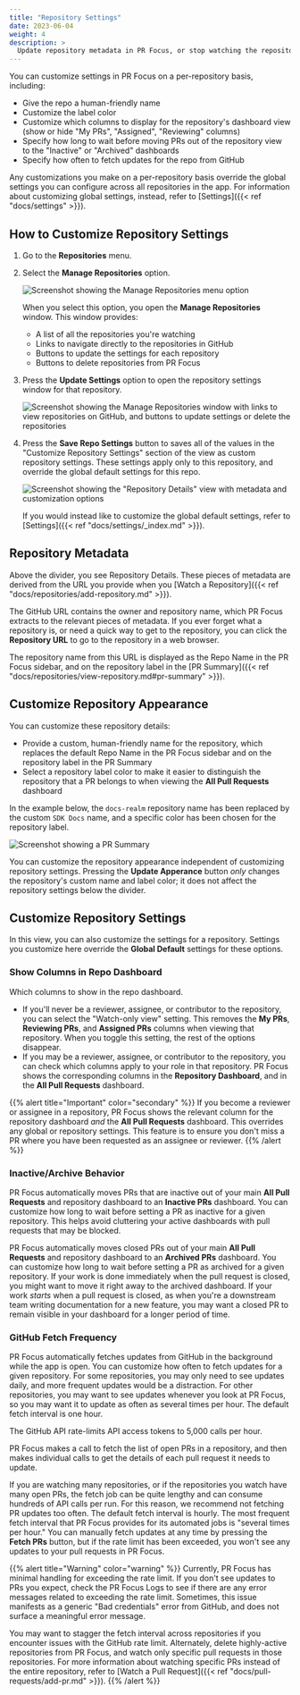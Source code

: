```yaml
---
title: "Repository Settings"
date: 2023-06-04
weight: 4
description: >
  Update repository metadata in PR Focus, or stop watching the repository.
---
```


You can customize settings in PR Focus on a per-repository basis, including:

- Give the repo a human-friendly name
- Customize the label color
- Customize which columns to display for the repository's dashboard view (show or hide "My PRs", "Assigned", "Reviewing" columns)
- Specify how long to wait before moving PRs out of the repository view to the "Inactive" or "Archived" dashboards
- Specify how often to fetch updates for the repo from GitHub

Any customizations you make on a per-repository basis override the global settings you can configure across all repositories in the app. For information about customizing global settings, instead, refer to [Settings]({{< ref "docs/settings" >}}).

## How to Customize Repository Settings

1. Go to the **Repositories** menu.
2. Select the **Manage Repositories** option.

   ![Screenshot showing the Manage Repositories menu option](/images/manage-repositories-menu-option.png)

   When you select this option, you open the **Manage Repositories** window. This window provides:

   - A list of all the repositories you're watching
   - Links to navigate directly to the repositories in GitHub
   - Buttons to update the settings for each repository
   - Buttons to delete repositories from PR Focus

3. Press the **Update Settings** option to open the repository settings window for that repository.

   ![Screenshot showing the Manage Repositories window with links to view repositories on GitHub, and buttons to update settings or delete the repositories](/images/manage-repositories.png)

4. Press the **Save Repo Settings** button to saves all of the values in the "Customize Repository Settings" section of the view as custom repository settings. These settings apply only to this repository, and override the global default settings for this repo.

   ![Screenshot showing the "Repository Details" view with metadata and customization options](/images/repo-details-view.png)

   If you would instead like to customize the global default settings, refer to [Settings]({{< ref "docs/settings/_index.md" >}}).

## Repository Metadata

Above the divider, you see Repository Details. These pieces of metadata are derived from the URL you provide when you [Watch a Repository]({{< ref "docs/repositories/add-repository.md" >}}).

The GitHub URL contains the owner and repository name, which PR Focus extracts to the relevant pieces of metadata. If you ever forget what a repository is, or need a quick way to get to the repository, you can click the **Repository URL** to go to the repository in a web browser.

The repository name from this URL is displayed as the Repo Name in the PR Focus sidebar, and on the repository label in the [PR Summary]({{< ref "docs/repositories/view-repository.md#pr-summary" >}}).

## Customize Repository Appearance

You can customize these repository details:

- Provide a custom, human-friendly name for the repository, which replaces the default Repo Name in the PR Focus sidebar and on the repository label in the PR Summary
- Select a repository label color to make it easier to distinguish the repository that a PR belongs to when viewing the **All Pull Requests** dashboard

In the example below, the `docs-realm` repository name has been replaced by the custom `SDK Docs` name, and a specific color has been chosen for the repository label.

![Screenshot showing a PR Summary](/images/pr-summary.png)

You can customize the repository appearance independent of customizing repository settings. Pressing the **Update Apperance** button *only* changes the repository's custom name and label color; it does not affect the repository settings below the divider.

## Customize Repository Settings

In this view, you can also customize the settings for a repository. Settings you customize here override the **Global Default** settings for these options. 

### Show Columns in Repo Dashboard

Which columns to show in the repo dashboard.

- If you'll never be a reviewer, assignee, or contributor to the repository, you can select the "Watch-only view" setting. This removes the **My PRs**, **Reviewing PRs**, and **Assigned PRs** columns when viewing that repository. When you toggle this setting, the rest of the options disappear.
- If you may be a reviewer, assignee, or contributor to the repository, you can check which columns apply to your role in that repository. PR Focus shows the corresponding columns in the **Repository Dashboard**, and in the **All Pull Requests** dashboard.

{{% alert title="Important" color="secondary" %}}
If you become a reviewer or assignee in a repository, PR Focus shows the relevant column for the repository dashboard *and* the **All Pull Requests** dashboard. This overrides any global or repository settings. This feature is to ensure you don't miss a PR where you have been requested as an assignee or reviewer.
{{% /alert %}}

### Inactive/Archive Behavior

PR Focus automatically moves PRs that are inactive out of your main **All Pull Requests** and repository dashboard to an **Inactive PRs** dashboard. You can customize how long to wait before setting a PR as inactive for a given repository. This helps avoid cluttering your active dashboards with pull requests that may be blocked.

PR Focus automatically moves closed PRs out of your main **All Pull Requests** and repository dashboard to an **Archived PRs** dashboard. You can customize how long to wait before setting a PR as archived for a given repository. If your work is done immediately when the pull request is closed, you might want to move it right away to the archived dashboard. If your work *starts* when a pull request is closed, as when you're a downstream team writing documentation for a new feature, you may want a closed PR to remain visible in your dashboard for a longer period of time.

### GitHub Fetch Frequency

PR Focus automatically fetches updates from GitHub in the background while the app is open. You can customize how often to fetch updates for a given repository. For some repositories, you may only need to see updates daily, and more frequent updates would be a distraction. For other repositories, you may want to see updates whenever you look at PR Focus, so you may want it to update as often as several times per hour. The default fetch interval is one hour.

The GitHub API rate-limits API access tokens to 5,000 calls per hour. 

PR Focus makes a call to fetch the list of open PRs in a repository, and then makes individual calls to get the details of each pull request it needs to update.

If you are watching many repositories, or if the repositories you watch have many open PRs, the fetch job can be quite lengthy and can consume hundreds of API calls per run. For this reason, we recommend not fetching PR updates too often. The default fetch interval is hourly. The most frequent fetch interval that PR Focus provides for its automated jobs is "several times per hour." You can manually fetch updates at any time by pressing the **Fetch PRs** button, but if the rate limit has been exceeded, you won't see any updates to your pull requests in PR Focus.

{{% alert title="Warning" color="warning" %}}
Currently, PR Focus has minimal handling for exceeding the rate limit. If you don't see updates to PRs you expect, check the PR Focus Logs to see if there are any error messages related to exceeding the rate limit. Sometimes, this issue manifests as a generic "Bad credentials" error from GitHub, and does not surface a meaningful error message.

You may want to stagger the fetch interval across repositories if you encounter issues with the GitHub rate limit. Alternately, delete highly-active repositories from PR Focus, and watch only specific pull requests in those repositories. For more information about watching specific PRs instead of the entire repository, refer to [Watch a Pull Request]({{< ref "docs/pull-requests/add-pr.md" >}}).
{{% /alert %}}
